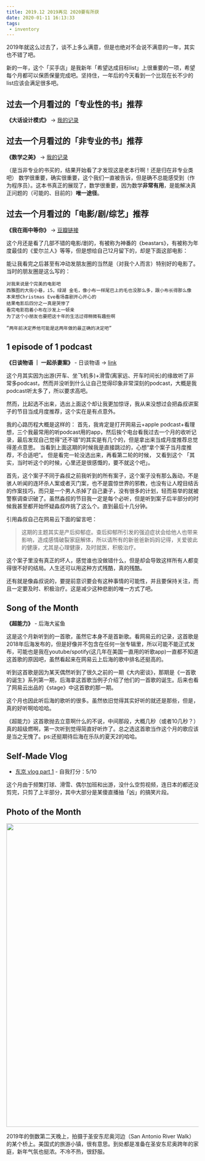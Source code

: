 ```yaml
---
title: 2019.12 2019再见 2020要有所获
date: 2020-01-11 16:13:33
tags: 
 - inventory
---
```


2019年就这么过去了，谈不上多么满意，但是也绝对不会说不满意的一年，其实也不错了吧。

新的一年，这个「买手店」是我新年「希望达成目标list」上很重要的一项，希望每个月都可以保质保量完成吧。坚持住，一年后的今天看到一个比现在长不少的list应该会满足很多吧。

<!-- more -->


## 过去一个月看过的「专业性的书」推荐
**《大话设计模式》** -> [我的记录](/2020/01/11/book/读后感/读后感-大话设计模式/)


## 过去一个月看过的「非专业的书」推荐

**《数学之美》** -> [我的记录](/2020/01/11/book/读后感/读后感-数学之美/)

（是当非专业的书买的，结果开始看了才发现这是老本行啊！还是归在非专业类吧）
数学很重要，确实很重要，这个我们一直被告诉，但是确不总能感受到（作为程序员）。这本书真正的展现了，数学很重要，因为数学**非常有用**，是能解决真正问题的（可能的、目前的）**唯一途径**。

## 过去一个月看过的「电影/剧/综艺」推荐
**《我在雨中等你》** -> [豆瓣链接](https://movie.douban.com/subject/3882427/) 

这个月还是看了几部不错的电影/剧的，有被称为神番的《beastars》，有被称为年度最佳的《爱尔兰人》等等，但是想给自己12月留下的，却是下面这部电影：

能让我看完之后甚至有冲动发朋友圈的当然是（对我个人而言）特别好的电影了。当时的朋友圈是这么写的：

```
对我来说是个完美的电影吧 
西雅图的大街小巷，i5，绿湖 金毛，像小布一样尾巴上的毛也没那么多，跟小布长得那么像 
本来想Christmas Eve看场喜剧开心开心的 
结果电影后四分之一真是哭惨了 
看完电影抱着小布在沙发上一顿亲 
为了这个小朋友也要把这十年的生活过得稍微有趣些啊 

”两年前决定养他可能是这两年做的最正确的决定吧”
```

## 1 episode of 1 podcast
**《日谈物语 ｜ 一起杀妻案》** - 日谈物语 -> [link](https://podcasts.apple.com/us/podcast/vol-254-%E6%97%A5%E8%B0%88%E7%89%A9%E8%AF%AD-%E4%B8%80%E8%B5%B7%E6%9D%80%E5%A6%BB%E6%A1%88/id1166949390?i=1000461643203) 

这个月其实因为出游(开车、坐飞机多)+滑雪(离家远、开车时间长)的缘故听了非常多podcast，然而并没听到什么让自己觉得印象非常深刻的podcast，大概是我podcast听太多了，所以要求高吧。

然而，比起选不出来，选出上面这个却让我更加惊讶，我从来没想过会把淼叔讲案子的节目当成月度推荐，这个实在是有点意外。

我的心路历程大概是这样的：
首先，我肯定是打开网易云+apple podcast+看理想，三个我最常用的听podcast用的app，然后挨个电台看我过去一个月的收听记录，最后发现自己觉得“还不错”的其实是有几个的，但是拿出来当成月度推荐总觉得差点意思。
当看到上面这期的时候我是直接跳过的，心想“拿个案子当月度推荐，不合适吧”。
但是看完一轮没选出来，再看第二轮的时候，
又看到这个
「其实，当时听这个的时候，心里还是很感慨的，要不就这个吧」。

首先，这个案子不同于淼叔之前我听到的所有案子，这个案子没有那么轰动，不是骇人听闻的连环杀人案或者灭门案，也不是震惊世界的邪教，也没有让人瞠目结舌的作案技巧，而只是一个男人杀掉了自己妻子，没有很多的计划，轻而易举的就被警察调查识破了。虽然淼叔的节目我一定是每个必听，但是听到案子后半部分的时候我甚至都开始怀疑淼叔咋挑了这么个。直到最后十几分钟。

引用淼叔自己在网易云下面的留言吧：

> 这期的主题其实是产后抑郁症。查后抑郁所引发的强迫症状会给他人也带来影响，造成感情破裂家庭解体，所以请所有的新爸爸新妈妈记得，关爱彼此的健康，尤其是心理健康，及时就医，积极治疗。

这个案子里没有真正的坏人，感觉谁也没做错什么，但是却会导致这样所有人都变得很不好的结局。人生还可以用这种方式残酷，真的残酷。

还有就是像淼叔说的，要提前意识要会有这种事情的可能性，并且要保持关注，而且一定要及时、积极治疗。这是减少这种悲剧的唯一方式了吧。


## Song of the Month
**《超能力》** - 后海大鲨鱼

这是这个月新听到的一首歌，虽然它本身不是首新歌。看网易云的记录，这首歌是2018年后海发布的，但是好像并不包含在任何一张专辑里，所以可能不能正式发布，可能也是我在youtube/spotify(这几年在美国一直用的听歌app)一直都不知道这首歌的原因吧，虽然看起来在网易云上后海的歌中排名还挺高的。

听到这首歌是因为某天偶然听到了很久之前的一期《大内密谈》，那期是《一首歌的诞生》系列第一期，后海拿这首歌当例子介绍了他们的一首歌的诞生。后来也看了网易云出品的《stage》中这首歌的那一期。

这个月也因此听后海的歌听的很多。虽然依旧觉得其实好听的就还是那些，但是，真的好听啊哈哈哈。

《超能力》这首歌抛去立意啊什么的不说，中间那段，大概几秒（或者10几秒？）真的超级燃啊，第一次听到觉得简直好听炸了。总之选这首歌当作这个月的歌应该是当之无愧了。ps:还挺期待后海在乐队的夏天2的哈哈。

## Self-Made Vlog
* [东京 vlog part 1](/2019/12/26/videos/vlog-东京vlog-part1/) - 自我打分：5/10

这个月由于频繁打球、滑雪、偶尔加班和出游，没什么空剪视频，连日本的都还没剪完，只剪了上半部分，其中大部分是某傻直播抽「凶」的搞笑片段。

## Photo of the Month
<img src="https://personal-bucket-prod.s3-us-west-2.amazonaws.com/photos/monthly+photo/2019-12.JPG" width = "530" height = "795"/>

2019年的倒数第二天晚上，拍摄于圣安东尼奥河边（San Antonio River Walk）的某个桥上。美国式的旅游小镇，很有意思。到处都是准备在圣安东尼奥跨年的家庭，新年气氛也挺浓。不冷不热，很舒服。
